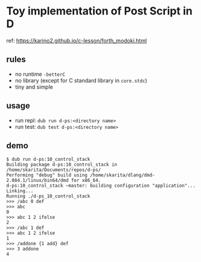 # Toy implementation of Post Script in D

ref: https://karino2.github.io/c-lesson/forth_modoki.html

## rules

- no runtime `-betterC`
- no library (except for C standard library in `core.stdc`)
- tiny and simple

## usage

- run repl: `dub run d-ps:<directory name>`
- run test: `dub test d-ps:<directory name>`

## demo

```
$ dub run d-ps:10_control_stack
Building package d-ps:10_control_stack in /home/skarita/Documents/repos/d-ps/
Performing "debug" build using /home/skarita/dlang/dmd-2.084.1/linux/bin64/dmd for x86_64.
d-ps:10_control_stack ~master: building configuration "application"...
Linking...
Running ./d-ps_10_control_stack 
>>> /abc 0 def
>>> abc
0
>>> abc 1 2 ifelse
2
>>> /abc 1 def 
>>> abc 1 2 ifelse
1
>>> /addone {1 add} def
>>> 3 addone
4
```

